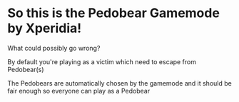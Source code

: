 ﻿# So this is the Pedobear Gamemode by Xperidia!

What could possibly go wrong?

By default you're playing as a victim which need to escape from Pedobear(s)

The Pedobears are automatically chosen by the gamemode and it should be fair enough so everyone can play as a Pedobear